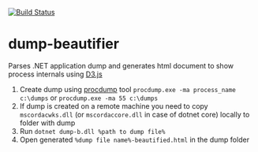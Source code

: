 [![Build Status](https://dev.azure.com/mtkorg/oss-projects/_apis/build/status/MaximTkachenko.dump-beautifier?branchName=master)](https://dev.azure.com/mtkorg/oss-projects/_build/latest?definitionId=5&branchName=master)

# dump-beautifier
Parses .NET application dump and generates html document to show process internals using [D3.js](https://d3js.org/)

1. Create dump using [procdump](https://docs.microsoft.com/en-us/sysinternals/downloads/procdump) tool `procdump.exe -ma process_name c:\dumps` or `procdump.exe -ma 55 c:\dumps`
2. If dump is created on a remote machine you need to copy `mscordacwks.dll` (or `mscordaccore.dll` in case of dotnet core) locally to folder with dump
2. Run `dotnet dump-b.dll %path to dump file%`
3. Open generated `%dump file name%-beautified.html` in the dump folder
